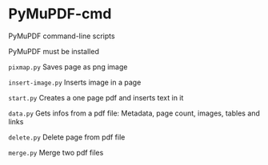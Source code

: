 # PyMuPDF-cmd

PyMuPDF command-line scripts

PyMuPDF must be installed

```pixmap.py```        Saves page as png image

```insert-image.py```  Inserts image in a page

```start.py```         Creates a one page pdf and inserts text in it

```data.py```          Gets infos from a pdf file: Metadata, page count, images, tables and links 

```delete.py```        Delete page from pdf file 

```merge.py```         Merge two pdf files 

